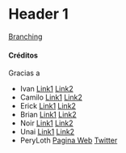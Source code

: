 # Header 1

[Branching](./SN.png)

#### Créditos
Gracias a
*   Ivan [Link1](https://peryloth.itch.io/starke-nation) [Link2](https://peryloth.itch.io/starke-nation)
*   Camilo [Link1](https://peryloth.itch.io/starke-nation) [Link2](https://peryloth.itch.io/starke-nation)
*   Erick [Link1](https://peryloth.itch.io/starke-nation) [Link2](https://peryloth.itch.io/starke-nation)
*	Brian [Link1](https://peryloth.itch.io/starke-nation) [Link2](https://peryloth.itch.io/starke-nation)
*	Noir [Link1](https://peryloth.itch.io/starke-nation) [Link2](https://peryloth.itch.io/starke-nation)
*	Unai [Link1](https://peryloth.itch.io/starke-nation) [Link2](https://peryloth.itch.io/starke-nation)
*	PeryLoth [Pagina Web](https://peryloth.com) [Twitter](https://twitter.com/PeryLothGameDev)